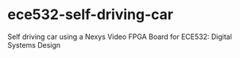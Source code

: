 # ece532-self-driving-car
Self driving car using a Nexys Video FPGA Board for ECE532: Digital Systems Design

